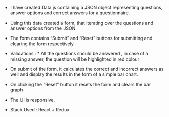 * I have created Data.js containing a JSON object representing questions, answer options and correct answers for a questionnaire.

* Using this data created a form, that iterating over the questions and answer options from the JSON.

* The form contains “Submit” and “Reset” buttons for submitting and clearing the form respectively

* Validations :  * All the questions should be answered , in case of a missing answer, the question will be highlighted in red colour

* On submit of the form, it calculates the correct and incorrect answers as well and display the results in the form of a simple bar chart.

* On clicking the “Reset” button it resets the form and clears the bar graph

* The UI is responsive.

* Stack Used : React + Redux
